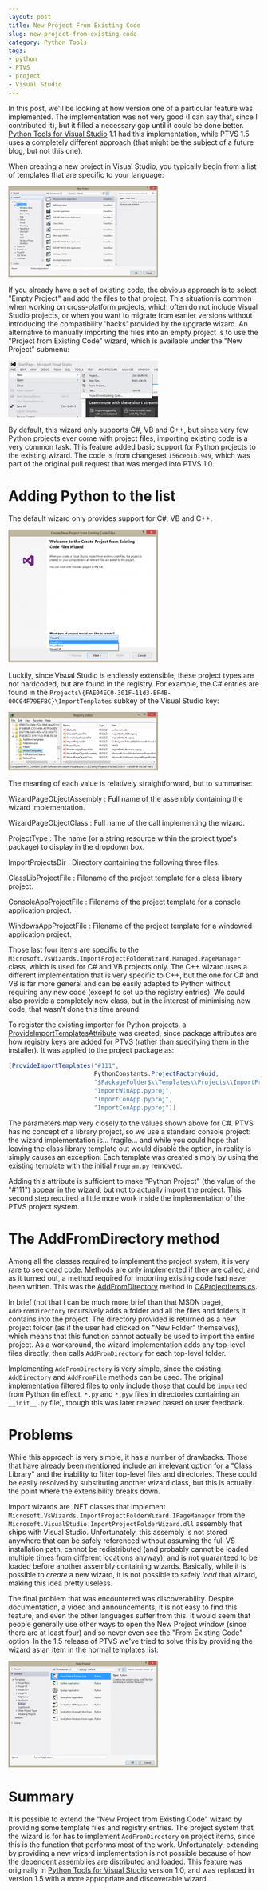 ```yaml
---
layout: post
title: New Project From Existing Code
slug: new-project-from-existing-code
category: Python Tools
tags:
- python
- PTVS
- project
- Visual Studio
---
```


In this post, we'll be looking at how version one of a particular feature was implemented. The implementation was not very good (I can say that, since I contributed it), but it filled a necessary gap until it could be done better. [Python Tools for Visual Studio](http://pytools.codeplex.com/) 1.1 had this implementation, while PTVS 1.5 uses a completely different approach (that might be the subject of a future blog, but not this one).

When creating a new project in Visual Studio, you typically begin from a list of templates that are specific to your language:

[![Visual Basic project templates](/assets/ip_vbtemplates-300x182.png)](/assets/ip_vbtemplates.png)

If you already have a set of existing code, the obvious approach is to select "Empty Project" and add the files to that project. This situation is common when working on cross-platform projects, which often do not include Visual Studio projects, or when you want to migrate from earlier versions without introducing the compatibility 'hacks' provided by the upgrade wizard. An alternative to manually importing the files into an empty project is to use the "Project from Existing Code" wizard, which is available under the "New Project" submenu:

[![Project from Existing Code menu item](/assets/ip_menuitem-300x113.png)](/assets/ip_menuitem.png)

By default, this wizard only supports C#, VB and C++, but since very few Python projects ever come with project files, importing existing code is a very common task. This feature added basic support for Python projects to the existing wizard. The code is from changeset `156ceb1b1949`, which was part of the original pull request that was merged into PTVS 1.0.

# Adding Python to the list

The default wizard only provides support for C#, VB and C++.

[![Import Wizard window](/assets/ip_wizard-300x266.png)](/assets/ip_wizard.png)

Luckily, since Visual Studio is endlessly extensible, these project types are not hardcoded, but are found in the registry. For example, the C# entries are found in the `Projects\{FAE04EC0-301F-11d3-BF4B-00C04F79EFBC}\ImportTemplates` subkey of the Visual Studio key:

[![C# ImportTemplates registry entry](/assets/ip_csregistry-300x117.png)](/assets/ip_csregistry.png)

The meaning of each value is relatively straightforward, but to summarise:

WizardPageObjectAssembly
: Full name of the assembly containing the wizard implementation.

WizardPageObjectClass
: Full name of the call implementing the wizard.

ProjectType
: The name (or a string resource within the project type's package) to display in the dropdown box.

ImportProjectsDir
: Directory containing the following three files.

ClassLibProjectFile
: Filename of the project template for a class library project.

ConsoleAppProjectFile
: Filename of the project template for a console application project.

WindowsAppProjectFile
: Filename of the project template for a windowed application project.

Those last four items are specific to the `Microsoft.VsWizards.ImportProjectFolderWizard.Managed.PageManager` class, which is used for C# and VB projects only. The C++ wizard uses a different implementation that is very specific to C++, but the one for C# and VB is far more general and can be easily adapted to Python without requiring any new code (except to set up the registry entries). We could also provide a completely new class, but in the interest of minimising new code, that wasn't done this time around.

To register the existing importer for Python projects, a [ProvideImportTemplatesAttribute](https://github.com/zooba/zooba.github.io/tree/master/assets/ptvscode/ProvideImportTemplatesAttribute.cs) was created, since package attributes are how registry keys are added for PTVS (rather than specifying them in the installer). It was applied to the project package as:

```csharp
[ProvideImportTemplates("#111",
                        PythonConstants.ProjectFactoryGuid,
                        "$PackageFolder$\\Templates\\Projects\\ImportProject",
                        "ImportWinApp.pyproj",
                        "ImportConApp.pyproj",
                        "ImportConApp.pyproj")]
```

The parameters map very closely to the values shown above for C#. PTVS has no concept of a library project, so we use a standard console project: the wizard implementation is... fragile... and while you could hope that leaving the class library template out would disable the option, in reality is simply causes an exception. Each template was created simply by using the existing template with the initial `Program.py` removed.

Adding this attribute is sufficient to make "Python Project" (the value of the "#111") appear in the wizard, but not to actually import the project. This second step required a little more work inside the implementation of the PTVS project system.

# The AddFromDirectory method

Among all the classes required to implement the project system, it is very rare to see dead code. Methods are only implemented if they are called, and as it turned out, a method required for importing existing code had never been written. This was the [AddFromDirectory](http://msdn.microsoft.com/en-US/library/envdte.projectitems.addfromdirectory(v=vs.110).aspx) method in [OAProjectItems.cs](https://github.com/zooba/zooba.github.io/tree/master/assets/ptvscode/OAProjectItems.cs).

In brief (not that I can be much more brief than that MSDN page), `AddFromDirectory` recursively adds a folder and all the files and folders it contains into the project. The directory provided is returned as a new project folder (as if the user had clicked on "New Folder" themselves), which means that this function cannot actually be used to import the entire project. As a workaround, the wizard implementation adds any top-level files directly, then calls `AddFromDirectory` for each top-level folder.

Implementing `AddFromDirectory` is very simple, since the existing `AddDirectory` and `AddFromFile` methods can be used. The original implementation filtered files to only include those that could be `import`ed from Python (in effect, `*.py` and `*.pyw` files in directories containing an `__init__.py` file), though this was later relaxed based on user feedback.

# Problems

While this approach is very simple, it has a number of drawbacks. Those that have already been mentioned include an irrelevant option for a "Class Library" and the inability to filter top-level files and directories. These could be easily resolved by substituting another wizard class, but this is actually the point where the extensibility breaks down.

Import wizards are .NET classes that implement `Microsoft.VsWizards.ImportProjectFolderWizard.IPageManager` from the `Microsoft.VisualStudio.ImportProjectFolderWizard.dll` assembly that ships with Visual Studio. Unfortunately, this assembly is not stored anywhere that can be safely referenced without assuming the full VS installation path, cannot be redistributed (and probably cannot be loaded multiple times from different locations anyway), and is not guaranteed to be loaded before another assembly containing wizards. Basically, while it is possible to _create_ a new wizard, it is not possible to safely _load_ that wizard, making this idea pretty useless.

The final problem that was encountered was discoverability. Despite documentation, a video and announcements, it is not easy to find this feature, and even the other languages suffer from this. It would seem that people generally use other ways to open the New Project window (since there are at least four) and so never even see the "From Existing Code" option. In the 1.5 release of PTVS we've tried to solve this by providing the wizard as an item in the normal templates list:

[![Python project templates with PTVS 1.5](/assets/ip_pytemplates-300x213.png)](/assets/ip_pytemplates.png)

# Summary

It is possible to extend the "New Project from Existing Code" wizard by providing some template files and registry entries. The project system that the wizard is for has to implement `AddFromDirectory` on project items, since this is the function that performs most of the work. Unfortunately, extending by providing a new wizard implementation is not possible because of how the dependent assemblies are distributed and loaded. This feature was originally in [Python Tools for Visual Studio](http://pytools.codeplex.com/) version 1.0, and was replaced in version 1.5 with a more appropriate and discoverable wizard.
